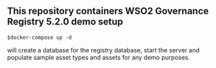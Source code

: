 ## This repository containers WSO2 Governance Registry 5.2.0 demo setup ###

```
$docker-compose up -d
```

will create a database for the registry database, start the server and populate sample asset types and assets for any demo purposes.